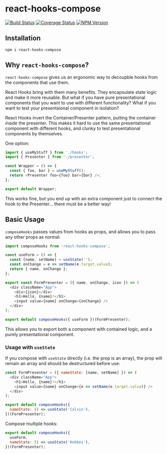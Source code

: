 # react-hooks-compose

[![Build Status](https://travis-ci.com/helloitsjoe/react-hooks-compose.svg?branch=master)](https://travis-ci.com/helloitsjoe/react-hooks-compose)
[![Coverage Status](https://coveralls.io/repos/github/helloitsjoe/react-hooks-compose/badge.svg?branch=master)](https://coveralls.io/github/helloitsjoe/react-hooks-compose?branch=master)
[![NPM Version](https://img.shields.io/npm/v/react-hooks-compose?color=lightgray)](https://www.npmjs.com/package/react-hooks-compose)

## Installation

```
npm i react-hooks-compose
```

## Why `react-hooks-compose`?

`react-hooks-compose` gives us an ergonomic way to decoupble hooks from the
components that use them.

React Hooks bring with them many benefits. They encapsulate state logic and make
it more reusable. But what if you have pure presentational components that you
want to use with different functionality? What if you want to test your
presentaional component in isolation?

React Hooks invert the Container/Presenter pattern, putting the container
_inside_ the presenter. This makes it hard to use the same presentational
component with different hooks, and clunky to test presentational components by
themselves.

One option:

```js
import { useMyStuff } from './hooks';
import { Presenter } from './presenter';

const Wrapper = () => {
  const { foo, bar } = useMyStuff();
  return <Presenter foo={foo} bar={bar} />;
};

export default Wrapper;
```

This works fine, but you end up with an extra component just to connect the hook
to the Presenter... there must be a better way!

## Basic Usage

`composeHooks` passes values from hooks as props, and allows you to pass any
other props as normal:

```js
import composeHooks from 'react-hooks-compose';

const useForm = () => {
  const [name, setName] = useState('');
  const onChange = e => setName(e.target.value);
  return { name, onChange };
};

export const FormPresenter = ({ name, onChange, icon }) => (
  <div className="App">
    <div>{icon}</div>
    <h1>Hello, {name}!</h1>
    <input value={name} onChange={onChange} />
  </div>
);

export default composeHooks({ useForm })(FormPresenter);
```

This allows you to export both a component with contained logic, and a purely
presentational component.

### Usage with `useState`

If you compose with `useState` directly (i.e. the prop is an array), the prop
will remain an array and should be destructured before use:

```js
const FormPresenter = ({ nameState: [name, setName] }) => (
  <div className="App">
    <h1>Hello, {name}!</h1>
    <input value={name} onChange={e => setName(e.target.value)} />
  </div>
);

export default composeHooks({
  nameState: () => useState('Calvin'),
})(FormPresenter);
```

Compose multiple hooks:

```js
export default composeHooks({
  useForm,
  nameState: () => useState('Hobbes'),
})(FormPresenter);
```
